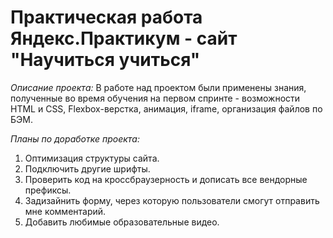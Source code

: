 # Практическая работа Яндекс.Практикум - сайт "Научиться учиться"

*Описание проекта:* 
В работе над проектом были применены знания, полученные во время обучения на первом спринте - возможности HTML и CSS, Flexbox-верстка, анимация, iframe, организация файлов по БЭМ. 

*Планы по доработке проекта:*
1. Оптимизация структуры сайта. 
2. Подключить другие шрифты. 
3. Проверить код на кроссбраузерность и дописать все вендорные префиксы. 
4. Задизайнить форму, через которую пользователи смогут отправить мне комментарий. 
3. Добавить любимые образовательные видео. 
